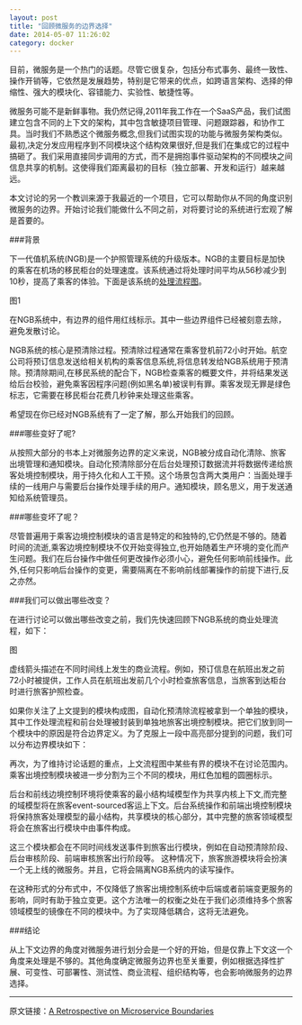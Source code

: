 ```yaml
---
layout: post
title: "回顾微服务的边界选择"
date: 2014-05-07 11:26:02
category: docker
---
```


目前，微服务是一个热门的话题。尽管它很复杂，包括分布式事务、最终一致性、操作开销等，它依然是发展趋势，特别是它带来的优点，如跨语言架构、选择的伸缩性、强大的模块化、容错能力、实验性、敏捷性等。

微服务可能不是新鲜事物。我仍然记得,2011年我工作在一个SaaS产品，我们试图建立包含不同的上下文的架构，其中包含敏捷项目管理、问题跟踪器，和协作工具。当时我们不熟悉这个微服务概念,但我们试图实现的功能与微服务架构类似。最初,决定分发应用程序到不同模块这个结构效果很好,但是我们在集成它的过程中搞砸了。我们采用直接同步调用的方式，而不是拥抱事件驱动架构的不同模块之间信息共享的机制。这使得我们距离最初的目标（独立部署、开发和运行）越来越远。

本文讨论的另一个教训来源于我最近的一个项目，它可以帮助你从不同的角度识别微服务的边界。开始讨论我们能做什么不同之前，对将要讨论的系统进行宏观了解是首要的。

###背景

下一代值机系统(NGB)是一个护照管理系统的升级版本。NGB的主要目标是加快的乘客在机场的移民柜台的处理速度。该系统通过将处理时间平均从56秒减少到10秒，提高了乘客的体验。下面是该系统的[处理流程图](http://martinfowler.com/bliki/BoundedContext.html)。

图1

在NGB系统中，有边界的组件用红线标示。其中一些边界组件已经被刻意去除，避免发散讨论。

NGB系统的核心是预清除过程。预清除过程通常在乘客登机前72小时开始。航空公司将预订信息发送给相关机构的乘客信息系统,将信息转发给NGB系统用于预清除。预清除期间,在移民系统的配合下，NGB检查乘客的概要文件，并将结果发送给后台校验，避免乘客因程序问题(例如黑名单)被误判有罪。乘客发现无罪是绿色标志，它需要在移民柜台花费几秒钟来处理这些乘客。

希望现在你已经对NGB系统有了一定了解，那么开始我们的回顾。


###哪些变好了呢?

从按照大部分的书本上对微服务边界的定义来说，NGB被分成自动化清除、旅客出境管理和通知模块。自动化预清除部分在后台处理预订数据流并将数据传递给旅客处境控制模块，用于持久化和人工干预。这个场景包含两大类用户：当面处理手续的一线用户与需要后台操作处理手续的用户。通知模块，顾名思义，用于发送通知给系统管理员。

###哪些变坏了呢？

尽管普遍用于乘客边境控制模块的语言是特定的和独特的,它仍然是不够的。随着时间的流逝,乘客边境控制模块不仅开始变得独立,也开始随着生产环境的变化而产生问题。我们在后台操作中做任何更改操作必须小心，避免任何影响前线操作。此外,任何只影响后台操作的变更，需要隔离在不影响前线部署操作的前提下进行,反之亦然。

###我们可以做出哪些改变？

在进行讨论可以做出哪些改变之前，我们先快速回顾下NGB系统的商业处理流程，如下：

图

虚线箭头描述在不同时间线上发生的商业流程。例如，预订信息在航班出发之前72小时被提供，工作人员在航班出发前几个小时检查旅客信息，当旅客到达柜台时进行旅客护照检查。

如果你关注了上文提到的模块构成图，自动化预清除流程被拿到一个单独的模块，其中工作处理流程和前台处理被封装到单独地旅客出境控制模块。把它们放到同一个模块中的原因是符合边界定义。为了克服上一段中高亮部分提到的问题，我们可以分布边界模块如下：

再次，为了维持讨论话题的重点，上文流程图中某些有界的模块不在讨论范围内。乘客出境控制模块被进一步分割为三个不同的模块，用红色加粗的圆圈标示。

后台和前线边境控制环境将使乘客的最小结构域模型作为共享内核上下文,而完整的域模型将在旅客event-sourced客运上下文。后台系统操作和前端出境控制模块将保持旅客处理模型的最小结构，共享模块的核心部分，其中完整的旅客领域模型将会在旅客出行模块中由事件构成。

这三个模块都会在不同时间线发送事件到旅客出行模块，例如在自动预清除阶段、后台审核阶段、前端审核旅客出行阶段等。
这种情况下，旅客旅游模块将会扮演一个无上线的微服务。并且，它将会隔离NGB系统内的读写操作。

在这种形式的分布式中，不仅降低了旅客出境控制系统中后端或者前端变更服务的影响，同时有助于独立变更。这个方法唯一的权衡之处在于我们必须维持多个旅客领域模型的镜像在不同的模块中。为了实现降低耦合，这将无法避免。

###结论

从上下文边界的角度对微服务进行划分会是一个好的开始，但是仅靠上下文这一个角度来处理是不够的。其他角度确定微服务边界也至关重要，例如根据选择性扩展、可变性、可部署性、测试性、商业流程、组织结构等，也会影响微服务的边界选择。

----------------------
原文链接：[A Retrospective on Microservice Boundaries](https://dzone.com/articles/retrospective-on-microservice-boundaries)
